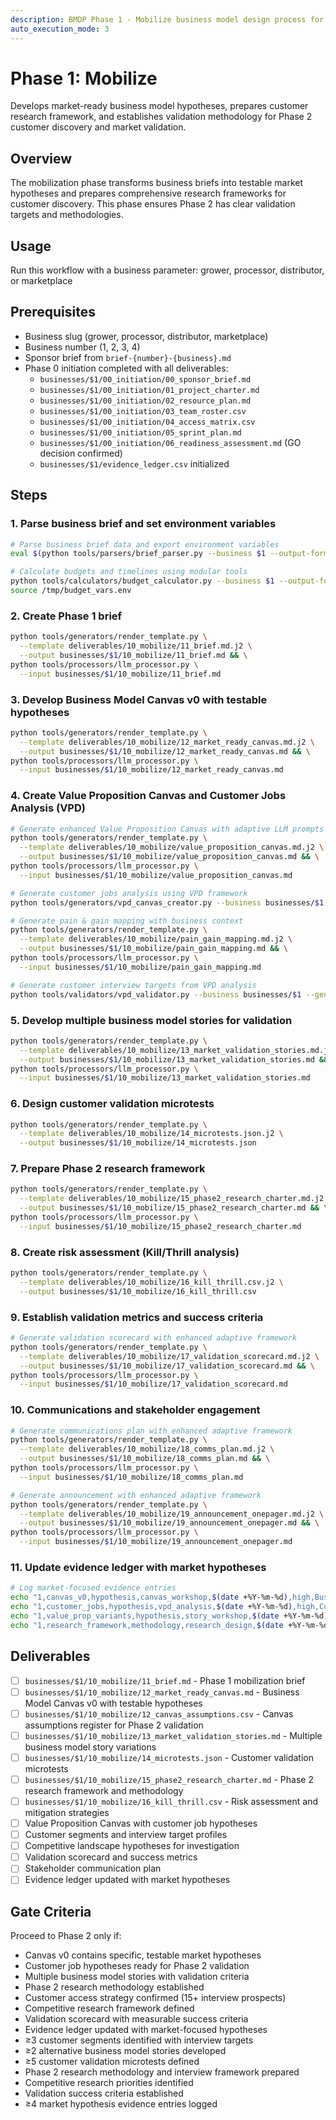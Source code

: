 ```yaml
---
description: BMDP Phase 1 - Mobilize business model design process for a specific business
auto_execution_mode: 3
---
```


# Phase 1: Mobilize

Develops market-ready business model hypotheses, prepares customer research framework, and establishes validation methodology for Phase 2 customer discovery and market validation.

## Overview

The mobilization phase transforms business briefs into testable market hypotheses and prepares comprehensive research frameworks for customer discovery. This phase ensures Phase 2 has clear validation targets and methodologies.

## Usage

Run this workflow with a business parameter: grower, processor, distributor, or marketplace

## Prerequisites

- Business slug (grower, processor, distributor, marketplace)
- Business number (1, 2, 3, 4)
- Sponsor brief from `brief-{number}-{business}.md`
- Phase 0 initiation completed with all deliverables:
  - `businesses/$1/00_initiation/00_sponsor_brief.md`
  - `businesses/$1/00_initiation/01_project_charter.md`
  - `businesses/$1/00_initiation/02_resource_plan.md`
  - `businesses/$1/00_initiation/03_team_roster.csv`
  - `businesses/$1/00_initiation/04_access_matrix.csv`
  - `businesses/$1/00_initiation/05_sprint_plan.md`
  - `businesses/$1/00_initiation/06_readiness_assessment.md` (GO decision confirmed)
  - `businesses/$1/evidence_ledger.csv` initialized

## Steps

### 1. Parse business brief and set environment variables

```bash
# Parse business brief data and export environment variables
eval $(python tools/parsers/brief_parser.py --business $1 --output-format env)

# Calculate budgets and timelines using modular tools
python tools/calculators/budget_calculator.py --business $1 --output-format env >> /tmp/budget_vars.env
source /tmp/budget_vars.env
```

### 2. Create Phase 1 brief

```bash
python tools/generators/render_template.py \
  --template deliverables/10_mobilize/11_brief.md.j2 \
  --output businesses/$1/10_mobilize/11_brief.md && \
python tools/processors/llm_processor.py \
  --input businesses/$1/10_mobilize/11_brief.md
```

### 3. Develop Business Model Canvas v0 with testable hypotheses

```bash
python tools/generators/render_template.py \
  --template deliverables/10_mobilize/12_market_ready_canvas.md.j2 \
  --output businesses/$1/10_mobilize/12_market_ready_canvas.md && \
python tools/processors/llm_processor.py \
  --input businesses/$1/10_mobilize/12_market_ready_canvas.md
```

### 4. Create Value Proposition Canvas and Customer Jobs Analysis (VPD)

```bash
# Generate enhanced Value Proposition Canvas with adaptive LLM prompts
python tools/generators/render_template.py \
  --template deliverables/10_mobilize/value_proposition_canvas.md.j2 \
  --output businesses/$1/10_mobilize/value_proposition_canvas.md && \
python tools/processors/llm_processor.py \
  --input businesses/$1/10_mobilize/value_proposition_canvas.md

# Generate customer jobs analysis using VPD framework
python tools/generators/vpd_canvas_creator.py --business businesses/$1 --apply --focus customer_jobs

# Generate pain & gain mapping with business context
python tools/generators/render_template.py \
  --template deliverables/10_mobilize/pain_gain_mapping.md.j2 \
  --output businesses/$1/10_mobilize/pain_gain_mapping.md && \
python tools/processors/llm_processor.py \
  --input businesses/$1/10_mobilize/pain_gain_mapping.md

# Generate customer interview targets from VPD analysis
python tools/validators/vpd_validator.py --business businesses/$1 --generate interview_targets
```

### 5. Develop multiple business model stories for validation

```bash
python tools/generators/render_template.py \
  --template deliverables/10_mobilize/13_market_validation_stories.md.j2 \
  --output businesses/$1/10_mobilize/13_market_validation_stories.md && \
python tools/processors/llm_processor.py \
  --input businesses/$1/10_mobilize/13_market_validation_stories.md
```

### 6. Design customer validation microtests

```bash
python tools/generators/render_template.py \
  --template deliverables/10_mobilize/14_microtests.json.j2 \
  --output businesses/$1/10_mobilize/14_microtests.json
```

### 7. Prepare Phase 2 research framework

```bash
python tools/generators/render_template.py \
  --template deliverables/10_mobilize/15_phase2_research_charter.md.j2 \
  --output businesses/$1/10_mobilize/15_phase2_research_charter.md && \
python tools/processors/llm_processor.py \
  --input businesses/$1/10_mobilize/15_phase2_research_charter.md
```

### 8. Create risk assessment (Kill/Thrill analysis)

```bash
python tools/generators/render_template.py \
  --template deliverables/10_mobilize/16_kill_thrill.csv.j2 \
  --output businesses/$1/10_mobilize/16_kill_thrill.csv
```

### 9. Establish validation metrics and success criteria

```bash
# Generate validation scorecard with enhanced adaptive framework
python tools/generators/render_template.py \
  --template deliverables/10_mobilize/17_validation_scorecard.md.j2 \
  --output businesses/$1/10_mobilize/17_validation_scorecard.md && \
python tools/processors/llm_processor.py \
  --input businesses/$1/10_mobilize/17_validation_scorecard.md
```

### 10. Communications and stakeholder engagement

```bash
# Generate communications plan with enhanced adaptive framework
python tools/generators/render_template.py \
  --template deliverables/10_mobilize/18_comms_plan.md.j2 \
  --output businesses/$1/10_mobilize/18_comms_plan.md && \
python tools/processors/llm_processor.py \
  --input businesses/$1/10_mobilize/18_comms_plan.md

# Generate announcement with enhanced adaptive framework
python tools/generators/render_template.py \
  --template deliverables/10_mobilize/19_announcement_onepager.md.j2 \
  --output businesses/$1/10_mobilize/19_announcement_onepager.md && \
python tools/processors/llm_processor.py \
  --input businesses/$1/10_mobilize/19_announcement_onepager.md
```

### 11. Update evidence ledger with market hypotheses

```bash
# Log market-focused evidence entries
echo "1,canvas_v0,hypothesis,canvas_workshop,$(date +%Y-%m-%d),high,Business model hypotheses defined for validation" >> businesses/$1/evidence_ledger.csv
echo "1,customer_jobs,hypothesis,vpd_analysis,$(date +%Y-%m-%d),high,Customer job hypotheses ready for testing" >> businesses/$1/evidence_ledger.csv
echo "1,value_prop_variants,hypothesis,story_workshop,$(date +%Y-%m-%d),medium,Multiple value proposition stories developed" >> businesses/$1/evidence_ledger.csv
echo "1,research_framework,methodology,research_design,$(date +%Y-%m-%d),high,Phase 2 customer research methodology prepared" >> businesses/$1/evidence_ledger.csv
```

## Deliverables

- [ ] `businesses/$1/10_mobilize/11_brief.md` - Phase 1 mobilization brief
- [ ] `businesses/$1/10_mobilize/12_market_ready_canvas.md` - Business Model Canvas v0 with testable hypotheses
- [ ] `businesses/$1/10_mobilize/12_canvas_assumptions.csv` - Canvas assumptions register for Phase 2 validation
- [ ] `businesses/$1/10_mobilize/13_market_validation_stories.md` - Multiple business model story variations
- [ ] `businesses/$1/10_mobilize/14_microtests.json` - Customer validation microtests
- [ ] `businesses/$1/10_mobilize/15_phase2_research_charter.md` - Phase 2 research framework and methodology
- [ ] `businesses/$1/10_mobilize/16_kill_thrill.csv` - Risk assessment and mitigation strategies
- [ ] Value Proposition Canvas with customer job hypotheses
- [ ] Customer segments and interview target profiles
- [ ] Competitive landscape hypotheses for investigation
- [ ] Validation scorecard and success metrics
- [ ] Stakeholder communication plan
- [ ] Evidence ledger updated with market hypotheses

## Gate Criteria

Proceed to Phase 2 only if:

- Canvas v0 contains specific, testable market hypotheses
- Customer job hypotheses ready for Phase 2 validation
- Multiple business model stories with validation criteria
- Phase 2 research methodology established
- Customer access strategy confirmed (15+ interview prospects)
- Competitive research framework defined
- Validation scorecard with measurable success criteria
- Evidence ledger updated with market-focused hypotheses
- ≥3 customer segments identified with interview targets
- ≥2 alternative business model stories developed
- ≥5 customer validation microtests defined
- Phase 2 research methodology and interview framework prepared
- Competitive research priorities identified
- Validation success criteria established
- ≥4 market hypothesis evidence entries logged